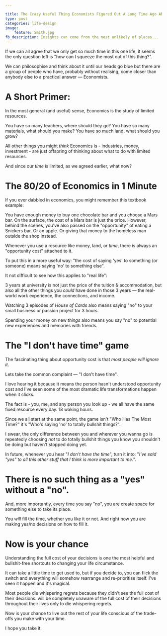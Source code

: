 ```yaml
---

title: The Crazy Useful Thing Economists Figured Out A Long Time Ago About Life
type: post
categories: life-design
image:
    feature: Smith.jpg
fb_description: Insights can come from the most unlikely of places...
---
```

If we can all agree that we only get so much time in this one life, it seems the only question left is "how can I squeeze the most out of this thing?".

We can philosophise and think about it until our heads go blue but there are a group of people who have, probably without realising, come closer than anybody else to a practical answer — Economists.

# A Short Primer:

In the most general (and useful) sense, Economics is the study of limited resources.

You have so many teachers, where should they go?
You have so many materials, what should you make?
You have so much land, what should you grow?

All other things you might *think* Economics is - industries, money, investment - are just offspring of thinking about what to do with limited resources.

And since our *time* is limited, as we agreed earlier, what now?

# The 80/20 of Economics in 1 Minute

If you ever dabbled in economics, you might remember this textbook example:

You have enough money to buy one chocolate bar and you choose a Mars bar. On the surface, the cost of a Mars bar is just the price. However, behind the scenes, you've also passed on the "opportunity" of eating a Snickers bar. Or an apple. Or giving that money to the homeless man outside the shop instead.

Whenever you use a resource like money, land, or *time*, there is always an "opportunity cost" attached to it.

To put this in a more useful way: "the cost of saying 'yes' to something (or someone) means saying 'no' to something else".

It not difficult to see how this applies to "real life":

3 years at university is not just the price of the tuition & accommodation, but also all the other things you *could* have done in those 3 years — the real-world work experience, the connections, and income.

Watching 3 episodes of *House of Cards* also means saying "no" to your small business or passion project for 3 hours.

Spending your money on new *things* also means you say "no" to potential new experiences and memories with friends.

# The "I don't have time" game

The fascinating thing about opportunity cost is that *most people will ignore it*.

Lets take the common complaint — "I don't have time".

I love hearing it because it means the person hasn't understood opportunity cost and I've seen some of the most dramatic life transformations happen when it clicks.

The fact is - you, me, and any person you look up - we all have the same fixed resource every day. 18 waking hours.

Since we all start at the same point, the game isn't "Who Has The Most Time?" it's "Who's saying 'no' to totally bullshit things?".

I swear, the only difference between you and wherever you wanna go is repeatedly choosing *not* to do totally bullshit things you know you shouldn't be doing but haven't stopped doing yet.

In future, whenever you hear "*I don't have the time*", turn it into: "*I've said "yes" to all this other stuff that I think is more important to me.*".

# There is no such thing as a "yes" without a "no".

And, more importantly, every time you say "no", you are create space for something else to take its place.

You *will* fill the time, whether you like it or not. And right now you are making yes/no decisions on how to fill it.

# Now is your chance

Understanding the full cost of your decisions is one the most helpful and bullshit-free shortcuts to changing your life circumstance.

It can take a little time to get used to, but if you decide to, you can flick the switch and everything will somehow rearrange and re-prioritise itself. I've seen it happen and it's magical.

Most people die whispering regrets because they didn't see the full cost of their decisions. will be completely unaware of the full cost of their decisions throughout their lives only to die whispering regrets.

Now is your chance to live out the rest of your life conscious of the trade-offs you make with your time.

I hope you take it.
